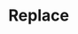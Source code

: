 # Replace

<include repo_url="https://github.com/foliant-docs/foliantcontrib.replace.git" path="README.md" sethead="2" nohead="true"></include>
